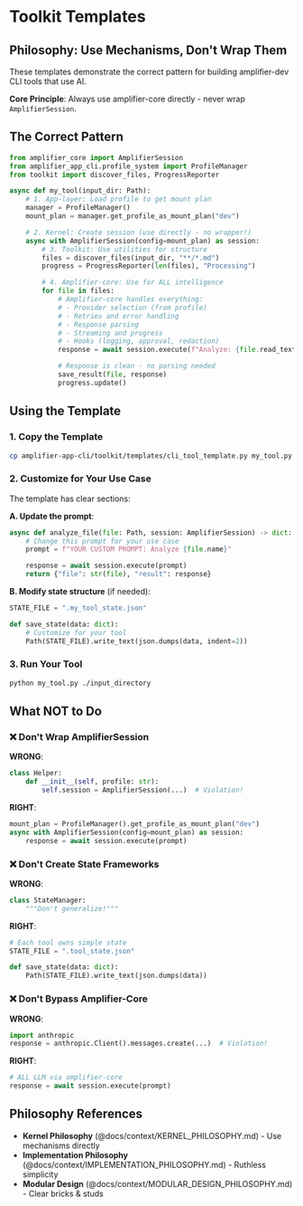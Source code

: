 # Toolkit Templates

## Philosophy: Use Mechanisms, Don't Wrap Them

These templates demonstrate the correct pattern for building amplifier-dev CLI tools that use AI.

**Core Principle**: Always use amplifier-core directly - never wrap `AmplifierSession`.

## The Correct Pattern

```python
from amplifier_core import AmplifierSession
from amplifier_app_cli.profile_system import ProfileManager
from toolkit import discover_files, ProgressReporter

async def my_tool(input_dir: Path):
    # 1. App-layer: Load profile to get mount plan
    manager = ProfileManager()
    mount_plan = manager.get_profile_as_mount_plan("dev")

    # 2. Kernel: Create session (use directly - no wrapper!)
    async with AmplifierSession(config=mount_plan) as session:
        # 3. Toolkit: Use utilities for structure
        files = discover_files(input_dir, "**/*.md")
        progress = ProgressReporter(len(files), "Processing")

        # 4. Amplifier-core: Use for ALL intelligence
        for file in files:
            # Amplifier-core handles everything:
            # - Provider selection (from profile)
            # - Retries and error handling
            # - Response parsing
            # - Streaming and progress
            # - Hooks (logging, approval, redaction)
            response = await session.execute(f"Analyze: {file.read_text()}")

            # Response is clean - no parsing needed
            save_result(file, response)
            progress.update()
```

## Using the Template

### 1. Copy the Template

```bash
cp amplifier-app-cli/toolkit/templates/cli_tool_template.py my_tool.py
```

### 2. Customize for Your Use Case

The template has clear sections:

**A. Update the prompt**:
```python
async def analyze_file(file: Path, session: AmplifierSession) -> dict:
    # Change this prompt for your use case
    prompt = f"YOUR CUSTOM PROMPT: Analyze {file.name}"

    response = await session.execute(prompt)
    return {"file": str(file), "result": response}
```

**B. Modify state structure** (if needed):
```python
STATE_FILE = ".my_tool_state.json"

def save_state(data: dict):
    # Customize for your tool
    Path(STATE_FILE).write_text(json.dumps(data, indent=2))
```

### 3. Run Your Tool

```bash
python my_tool.py ./input_directory
```

## What NOT to Do

### ❌ Don't Wrap AmplifierSession

**WRONG**:
```python
class Helper:
    def __init__(self, profile: str):
        self.session = AmplifierSession(...)  # Violation!
```

**RIGHT**:
```python
mount_plan = ProfileManager().get_profile_as_mount_plan("dev")
async with AmplifierSession(config=mount_plan) as session:
    response = await session.execute(prompt)
```

### ❌ Don't Create State Frameworks

**WRONG**:
```python
class StateManager:
    """Don't generalize!"""
```

**RIGHT**:
```python
# Each tool owns simple state
STATE_FILE = ".tool_state.json"

def save_state(data: dict):
    Path(STATE_FILE).write_text(json.dumps(data))
```

### ❌ Don't Bypass Amplifier-Core

**WRONG**:
```python
import anthropic
response = anthropic.Client().messages.create(...)  # Violation!
```

**RIGHT**:
```python
# ALL LLM via amplifier-core
response = await session.execute(prompt)
```

## Philosophy References

- **Kernel Philosophy** (@docs/context/KERNEL_PHILOSOPHY.md) - Use mechanisms directly
- **Implementation Philosophy** (@docs/context/IMPLEMENTATION_PHILOSOPHY.md) - Ruthless simplicity
- **Modular Design** (@docs/context/MODULAR_DESIGN_PHILOSOPHY.md) - Clear bricks & studs
